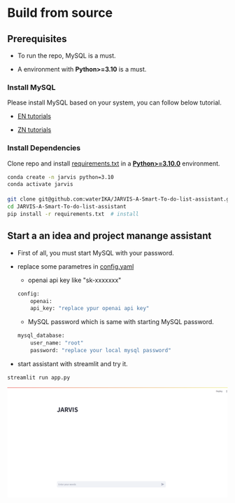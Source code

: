 # Build from source


## Prerequisites

* To run the repo, MySQL is a must.

* A environment with **Python>=3.10** is a must.


###  Install MySQL

Please install MySQL based on your system, you can follow below tutorial.

* [EN tutorials](https://dev.mysql.com/doc/mysql-installation-excerpt/5.7/en/)

* [ZN tutorials](https://www.sjkjc.com/mysql/getting-started//)



### Install Dependencies

Clone repo and install [requirements.txt](./requirements.txt) in a
[**Python>=3.10.0**](https://www.python.org/) environment.


```bash
conda create -n jarvis python=3.10
conda activate jarvis

git clone git@github.com:waterIKA/JARVIS-A-Smart-To-do-list-assistant.git  # clone
cd JARVIS-A-Smart-To-do-list-assistant
pip install -r requirements.txt  # install
```


## Start a an idea and project manange assistant

* First of all, you must start MySQL with your password.

* replace some parametres in [config.yaml](config/config.yaml)

    * openai api key like "sk-xxxxxxx"

    ```Python
    config:
        openai:
        api_key: "replace ypur openai api key"
    ```

    * MySQL password which is same with starting MySQL password.

    ```Python
    mysql_database:
        user_name: "root"
        password: "replace your local mysql password"
    ```

* start assistant with streamlit and try it.

```bash
streamlit run app.py
```
![demo](resource/run.png)





